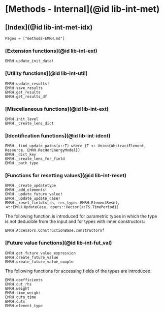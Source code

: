 # [Methods - Internal](@id lib-int-met)

## [Index](@id lib-int-met-idx)

```@index
Pages = ["methods-EMRH.md"]
```

### [Extension functions](@id lib-int-ext)

```@docs
EMRH.update_init_data!
```

### [Utility functions](@id lib-int-util)

```@docs
EMRH.update_results!
EMRH.save_results
EMRH.get_results
EMRH.get_results_df
```

### [Miscellaneous functions](@id lib-int-ext)

```@docs
EMRH.init_level
EMRH._create_lens_dict
```

### [Identification functions](@id lib-int-ident)

```@docs
EMRH._find_update_paths(x::T) where {T <: Union{AbstractElement, Resource, EMRH.RecHorEnergyModel}}
EMRH._dict_key
EMRH._create_lens_for_field
EMRH._path_type
```

### [Functions for resetting values](@id lib-int-reset)

```@docs
EMRH._create_updatetype
EMRH._add_elements!
EMRH._update_future_value!
EMRH._update_update_case!
EMRH._reset_field(x_rh, res_type::EMRH.ElementReset, 𝒰::EMRH.UpdateCase, opers::Vector{<:TS.TimePeriod})
```

The following function is introduced for parametric types in which the type is not deducible from the input and for types with inner constructors:

```@docs
EMRH.Accessors.ConstructionBase.constructorof
```

### [Future value functions](@id lib-int-fut_val)

```@docs
EMRH.get_future_value_expression
EMRH.create_future_value
EMRH.create_future_value_couple
```

The following functions for accessing fields of the types are introduced:

```@docs
EMRH.coefficients
EMRH.cut_rhs
EMRH.weight
EMRH.time_weight
EMRH.cuts_time
EMRH.cuts
EMRH.element_type
```
